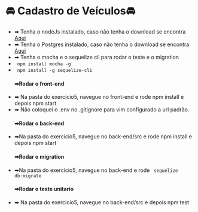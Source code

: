  <h1>🚘 Cadastro de Veículos🚘 </h1>
 <ul>
    <li>➡ Tenha o nodeJs instalado, caso não tenha o download se encontra <a href="https://nodejs.org/en/download/">Aqui</a>
        <li>➡ Tenha o Postgres instalado, caso não tenha o download se encontra <a href="https://www.postgresql.org/download/">Aqui</a>
        <li>➡ Tenha o mocha e o sequelize cli para rodar o teste e o migration</a>
    <li><code> npm install mocha -g </code> </li>
     <li><code> npm install -g sequelize-cli </code> </li>
        <h4>➡Rodar o front-end</h4>
    <li>➡ Na pasta do exercicio5, navegue no front-end e rode npm install e depois npm start </li>
    <li>➡ Não coloquei o .env no .gitignore para vim configurado a url padrão.</li>
     <h4>➡Rodar o back-end</h4>
     <li>➡Na pasta do exercicio5, navegue no back-end/src e rode npm install e depois npm start </li>
          <h4>➡Rodar o migration</h4>
     <li>➡Na pasta do exercicio5, navegue no back-end e rode <code> sequelize db:migrate </code> </li>
          <h4>➡Rodar o teste unitario</h4>
     <li>➡ Na pasta do exercicio5, navegue no back-end/src  e depois npm test </li>
 </url>